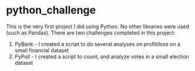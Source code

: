 # python_challenge
This is the very first project I did using Python. No other libraries were used (such as Pandas). There are two challenges completed in this project:

 1. PyBank - I created a script to do several analyses on profit/loss on a small financial dataset
 2. PyPoll - I created a script to count, and analyze votes in a small election dataset
